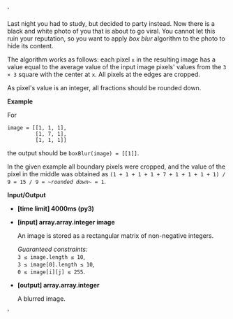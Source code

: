'<div class="markdown"><p>Last night you had to study, but decided to party instead. Now there is a black and white photo of you that is about to go viral. You cannot let this ruin your reputation, so you want to apply <em>box blur</em> algorithm to the photo to hide its content.</p>
<p>The algorithm works as follows: each pixel <code>x</code> in the resulting image has a value equal to the average value of the input image pixels' values from the <code>3 × 3</code> square with the center at <code>x</code>. All pixels at the edges are cropped.</p>
<p>As pixel's value is an integer, all fractions should be rounded down.</p>
<p><strong>Example</strong></p>
<p>For</p>
<pre><code>image = [[1, 1, 1], 
         [1, 7, 1], 
         [1, 1, 1]]
</code></pre>
<p>the output should be <code>boxBlur(image) = [[1]]</code>.</p>
<p>In the given example all boundary pixels were cropped, and the value of the pixel in the middle was obtained as <code>(1 + 1 + 1 + 1 + 7 + 1 + 1 + 1 + 1) / 9 = 15 / 9 = <em>~rounded down~</em> = 1</code>.</p>
<p><strong>Input/Output</strong></p>
<ul>
<li><strong>[time limit] 4000ms (py3)</strong></li>
</ul>
<ul>
<li>
<p><strong>[input] array.array.integer image</strong></p>
<p>An image is stored as a rectangular matrix of non-negative integers.</p>
<p><em>Guaranteed constraints:</em><br>
<code>3 ≤ image.length ≤ 10</code>,<br>
<code>3 ≤ image[0].length ≤ 10</code>,<br>
<code>0 ≤ image[i][j] ≤ 255</code>.</p>
</li>
<li>
<p><strong>[output] array.array.integer</strong></p>
<p>A blurred image.</p>
</li>
</ul>
</div>'